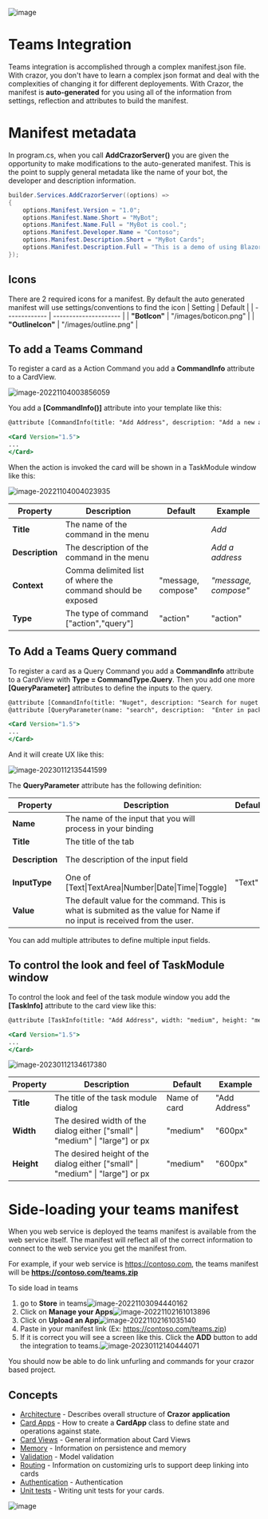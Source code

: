 

![image](https://user-images.githubusercontent.com/17789481/197238565-e3f895d0-6def-4d41-aba2-721d5432b1ef.png)

# Teams Integration

Teams integration is accomplished through a complex manifest.json file.  With crazor, you don't have to learn a complex json format and deal with the complexities of changing it for different deployements.  With Crazor, the manifest is **auto-generated** for you using all of the information from settings, reflection and attributes to build the manifest.

# Manifest metadata

In program.cs, when you call **AddCrazorServer()** you are given the opportunity to make modifications to the auto-generated manifest. This is the point to supply general metadata like the name of your bot, the developer and description information.

```c#
builder.Services.AddCrazorServer((options) =>
{
    options.Manifest.Version = "1.0";
    options.Manifest.Name.Short = "MyBot";
    options.Manifest.Name.Full = "MyBot is cool.";
    options.Manifest.Developer.Name = "Contoso";
    options.Manifest.Description.Short = "MyBot Cards";
    options.Manifest.Description.Full = "This is a demo of using Blazor templates for crazor apps.";
});
```
## Icons
There are 2 required icons for a manifest. By default the auto generated manifest will use settings/conventions to find the icon
| Setting | Default               |
| ------------- | --------------------- |
| **"BotIcon"**       | "/images/boticon.png" | 
| **"OutlineIcon"** |   "/images/outline.png" |



## To add a Teams Command

To register a card as a Action Command you add a **CommandInfo** attribute to a CardView.

![image-20221104003856059](assets/image-20221104003856059.png)

You add a **[CommandInfo()]** attribute into your template like this:

```asp
@attribute [CommandInfo(title: "Add Address", description: "Add a new address")]

<Card Version="1.5">
...
</Card>
```

When the action is invoked the card will be shown in a TaskModule window like this:

![image-20221104004023935](assets/image-20221104004023935.png)

| Property        | Description                                                 | Default            | Example              |
| --------------- | ----------------------------------------------------------- | ------------------ | -------------------- |
| **Title**       | The name of the command in the menu                         |                    | *Add*                |
| **Description** | The description of the command in the menu                  |                    | *Add a address*      |
| **Context**     | Comma delimited list of where the command should be exposed | "message, compose" | *"message, compose"* |
| **Type**        | The type of command ["action","query"]                      | "action"           | "action"             |

## To Add a Teams Query command

To register a card as a Query Command you add a **CommandInfo** attribute to a CardView with **Type = CommandType.Query**. Then you add one more **[QueryParameter]** attributes to define the inputs to the query.

```asp
@attribute [CommandInfo(title: "Nuget", description: "Search for nuget packages", Type = CommandType.Query)]
@attribute [QueryParameter(name: "search", description:  "Enter in package name you want", title: "Package")]

<Card Version="1.5">
...
</Card>
```

And it will create UX like this:

![image-20230112135441599](assets/image-20230112135441599.png)

The **QueryParameter** attribute has the following definition:

| Property        | Description                                                  | Default | Example                 |
| --------------- | ------------------------------------------------------------ | ------- | ----------------------- |
| **Name**        | The name of the input that you will process in  your binding |         | "packageName"           |
| **Title**       | The title of the tab                                         |         | "Nuget"                 |
| **Description** | The description of the input field                           |         | "Enter in package name" |
| **InputType**   | One of [Text\|TextArea\|Number\|Date\|Time\|Toggle]          | "Text"  | "Text"                  |
| **Value**       | The default value for the command. This is what is submited as the value for Name if no input is received from the user. |         |                         |

You can add multiple attributes to define multiple input fields. 

## To control the look and feel of TaskModule window

To control the look and feel of the task module window you add the **[TaskInfo]** attribute to the card view like this:

```asp
@attribute [TaskInfo(title: "Add Address", width: "medium", height: "medium")]

<Card Version="1.5">
...
</Card>
```

![image-20230112134617380](assets/image-20230112134617380.png)


| Property   | Description                                                  | Default      | Example       |
| ---------- | ------------------------------------------------------------ | ------------ | ------------- |
| **Title**  | The title of the task module dialog                          | Name of card | "Add Address" |
| **Width**  | The desired width of the dialog either ["small" \| "medium" \| "large"] or px | "medium"     | "600px"       |
| **Height** | The desired height of the dialog either ["small" \| "medium" \| "large"] or px | "medium"     | "600px"       |


# Side-loading your teams manifest

When you web service is deployed the teams manifest is available from the web service itself.  The manifest will reflect all of the correct information to connect to the web service you get the manifest from.

For example, if your web service is https://contoso.com, the teams manifest will  be **https://contoso.com/teams.zip** 

To side load in teams

1. go to **Store** in teams![image-20221103094440162](assets/image-20221103094440162.png)
2. Click on **Manage your Apps**![image-20221102161013896](assets/image-20221102161013896.png)
3. Click on **Upload an App**![image-20221102161035140](assets/image-20221102161035140.png)
4. Paste in your manifest link (Ex: https://contoso.com/teams.zip)
5. If it is correct you will see a screen like this.  Click the **ADD** button to add the integration to teams.![image-20230112140444071](assets/image-20230112140444071.png)

You should now be able to do link unfurling and commands for your crazor based project.

## Concepts

* [Architecture](../Architecture.md) - Describes overall structure of  **Crazor** **application**
* [Card Apps](../CardApp.md) - How to create a **CardApp** class to define state and operations against state.
* [Card Views](../CardView.md) - General information about Card Views
* [Memory](../Memory.md) - Information on persistence and memory 
* [Validation](../Validation.md) - Model validation
* [Routing](../RoutingCards.md) - Information on customizing urls to support deep linking into cards
* [Authentication](../authentication.md) - Authentication
* [Unit tests](../UnitTests.md) - Writing unit tests for your cards.



![image](https://user-images.githubusercontent.com/17789481/197365048-6a74c3d5-85cd-4c04-a07a-eef2a46e0ddf.png)
